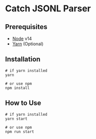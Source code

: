 # Catch JSONL Parser

## Prerequisites
- [Node](https://nodejs.org/en/download/) v14
- [Yarn](https://classic.yarnpkg.com/en/docs/install#install-via-npm) (Optional)

## Installation
```
# if yarn installed
yarn

# or use npm
npm install
```

## How to Use
```
# if yarn installed
yarn start

# or use npm
npm run start
```